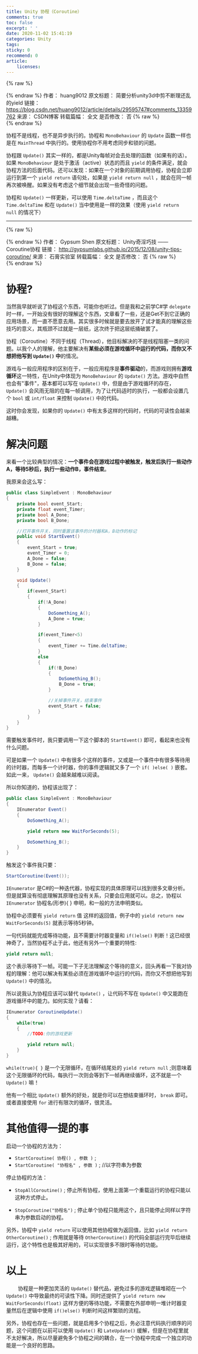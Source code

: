 ```yaml
---
title: Unity 协程（Coroutine）
comments: true
toc: false
excerpt: ' '
date: 2020-11-02 15:41:19
categories: Unity
tags:
sticky: 0
recommend: 0
article:
    licenses:
---
```

{% raw %}<article class="message is-link"><div class="message-body">{% endraw %}
作者： huang9012
原文标题： 简要分析unity3d中剪不断理还乱的yield
链接： https://blog.csdn.net/huang9012/article/details/29595747#comments_13359762
来源： CSDN博客
转载篇幅： 全文
是否修改： 否
{% raw %}</div></article>{% endraw %}

协程不是线程，也不是异步执行的。协程和 `MonoBehaviour` 的 `Update` 函数一样也是在 `MainThread` 中执行的。使用协程你不用考虑同步和锁的问题。

协程跟 `Update()` 其实一样的，都是Unity每帧对会去处理的函数（如果有的话）。如果 `MonoBehaviour` 是处于激活（active）状态的而且 `yield` 的条件满足，就会协程方法的后面代码。还可以发现：如果在一个对象的前期调用协程，协程会立即运行到第一个 `yield return` 语句处，如果是 `yield return null` ，就会在同一帧再次被唤醒。如果没有考虑这个细节就会出现一些奇怪的问题。

协程和 `Update()` 一样更新，可以使用 `Time.deltaTime` ，而且这个 `Time.deltaTime` 和在 `Update()` 当中使用是一样的效果（使用 `yield return null` 的情况下）

---

{% raw %}<article class="message is-link"><div class="message-body">{% endraw %}
作者： Gypsum Shen
原文标题： Unity奇淫巧技 —— Coroutine协程
链接： http://gypsumlabs.github.io/2015/12/08/unity-tips-coroutine/
来源： 石膏实验室
转载篇幅： 全文
是否修改： 否
{% raw %}</div></article>{% endraw %}

# 协程?

当然我早就听说了协程这个东西，可能你也听过。但是我和之前学C#学 `delegate` 时一样，一开始没有很好的理解这个东西，文章看了一些，还是Get不到它正确的应用场景，而一直不愿意去用。其实很多时候就是要去放开了试才能真的理解这些技巧的意义，其瓶颈不过就是一层纸，这次终于把这层纸捅破罢了。

协程（Coroutine）不同于线程（Thread），他目标解决的不是线程阻塞一类的问题。以我个人的理解，他主要解决有**某些必须在游戏循环中运行的代码，而你又不想把他写到 `Update()` 中**的情况。

游戏与一般应用程序的区别在于，一般应用程序是**事件驱动**的，而游戏则拥有**游戏循环**这一特性，在Unity中体现为 `MonoBehaviour` 的 `Update()` 方法。游戏中自然也会有"事件"，基本都可以写在 `Update()` 中，但是由于游戏循环的存在， `Update()` 会风雨无阻的在每一帧调用，为了让代码适时的执行，一般都会设置几个 `bool` 或 `int/float` 来控制 `Update()` 中的代码。

这时你会发现，如果你的 `Update()` 中有太多这样的代码时，代码的可读性会越来越糟。

# 解决问题

来看一个比较典型的情况：**一个事件会在游戏过程中被触发，触发后执行一些动作A，等待5秒后，执行一些动作B，事件结束**。

我原来会这么写：

``` csharp
public class SimpleEvent : MonoBehaviour
{
    private bool event_Start;
    private float event_Timer;
    private bool A_Done;
    private bool B_Done;

    //打开事件开关，同时重置该事件的计时器和A，B动作的标记
    public void StartEvent()
    {
        event_Start = true;
        event_Timer = 0;
        A_Done = false;
        B_Done = false;
    }

    void Update()
    {
        if(event_Start)
        {
            if(!A_Done)
            {
                DoSomething_A();
                A_Done = true;
            }

            if(event_Timer<5)
            {
                event_Timer += Time.deltaTime;
            }
            else
            {
                if(!B_Done)
                {
                    DoSomething_B();
                    B_Done = true;
                }

                //关掉事件开关，结束事件
                event_Start = false;
            }
        }
    }
}
```

需要触发事件时，我只要调用一下这个脚本的 `StartEvent()` 即可，看起来也没有什么问题。

可是如果一个 `Update()` 中有很多个这样的事件，又或是一个事件中有很多等待用的计时器，而每多一个计时器，你的事件逻辑就又多了一个 `if( )else( )` 嵌套。如此一来， `Update()` 会越来越难以阅读。

所以你知道的，协程该出现了：

``` csharp
public class SimpleEvent : MonoBehaviour
{
    IEnumerator Event()
    {
        DoSomething_A();

        yield return new WaitForSeconds(5);

        DoSomething_B();
    }
}
```

触发这个事件我只要：

``` csharp
StartCoroutine(Event());
```

 `IEnumerator` 是C#的一种迭代器，协程实现的具体原理可以找到很多文章分析。但是就算没有彻底理解其原理也没有关系，只要会应用就可以。总之，协程以 `IEnumerator` 协程名(形参){ } 申明，和一般的方法申明类似。

协程中必须要有 `yield return` 值 这样的返回值，例子中的 `yield return new WaitForSeconds(5)` 就表示等待5秒钟。

一句代码就能完成等待功能，且不需要计时器变量和 `if()else()` 判断！这已经很神奇了，当然协程不止于此，他还有另外一个重要的特性:

``` csharp
yield return null;
```

这个表示等待下一帧。可能一下子无法理解这个等待的意义，回头再看一下我对协程的理解：他可以解决有某些必须在游戏循环中运行的代码，而你又不想把他写到 `Update()` 中的情况。

所以说我认为协程应该可以替代 `Update()` ，让代码不写在 `Update()` 中又能跑在游戏循环中的能力。如何实现？请看：

``` csharp
IEnumerator CoroutineUpdate()
{
    while(true)
    {
        //TODO:你的游戏更新

        yield return null;
    }
}
```

 `while(true){ }` 是一个无限循环，在循环结尾处的 `yield return null` ;则意味着这个无限循环的代码，每执行一次则会等到下一帧再继续循环，这不就是一个 `Update()` 嘛！

他有一个相比 `Update()` 额外的好处，就是你可以在想结束循环时， `break` 即可。或者直接使用 `for` 进行有限次的循环，很灵活。

# 其他值得一提的事

启动一个协程的方法为：

- `StartCoroutine( 协程() , 参数 )` ;
- `StartCoroutine( "协程名" , 参数 )` ; //以字符串为参数

停止协程的方法：

- `StopAllCoroutine()` ; 停止所有协程，使用上面第一个重载运行的协程只能以这种方式停止。

- `StopCoroutine("协程名")` ; 停止单个协程只能用这个，且只能停止同样以字符串为参数启动的协程。

另外，协程中 `yield return` 可以使用其他协程做为返回值，比如 `yield return OtherCoroutine()` ; 作用就是等待 `OtherCoroutine()` 的代码全部运行完毕后继续运行，这个特性也是极其好用的，可以实现很多不限时等待的功能。

# 以上
　　
协程是一种更加灵活的 `Update()` 替代品，避免过多的游戏逻辑堆砌在一个 `Update()` 中导致最终的可读性下降。同时还提供了 `yield return new WaitForSeconds(float)` 这样方便的等待功能，不需要在外部申明一堆计时器变量然后在逻辑中使用 `if()else()` 判断时间这样繁琐的流程。

另外，协程也存在一些问题，就是启用多个协程之后，务必注意代码执行顺序的问题，这个问题在以前可以使用 `Update()` 和 `LateUpdate()` 缓解，但是在协程里就不太好解决，所以尽量避免多个协程之间的耦合，在一个协程中完成一个独立的功能是一个良好的思路。